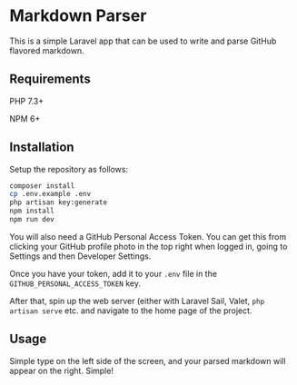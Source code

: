 # Markdown Parser

This is a simple Laravel app that can be used to write and parse GitHub flavored markdown.

## Requirements

PHP 7.3+

NPM 6+

## Installation

Setup the repository as follows:

```bash
composer install
cp .env.example .env
php artisan key:generate
npm install
npm run dev
```

You will also need a GitHub Personal Access Token. You can get this from clicking your GitHub profile photo in the top right when logged in, going to Settings and then Developer Settings.

Once you have your token, add it to your `.env` file in the `GITHUB_PERSONAL_ACCESS_TOKEN` key.

After that, spin up the web server (either with Laravel Sail, Valet, `php artisan serve` etc. and navigate to the home page of the project.

## Usage

Simple type on the left side of the screen, and your parsed markdown will appear on the right. Simple!
